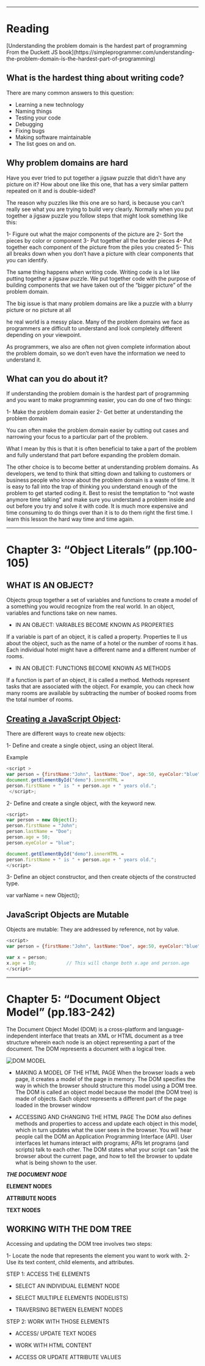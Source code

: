 
<hr>

# Reading
</hr>
[Understanding the problem domain is the hardest part of programming
From the Duckett JS book](https://simpleprogrammer.com/understanding-the-problem-domain-is-the-hardest-part-of-programming)

## What is the hardest thing about writing code?

There are many common answers to this question:

* Learning a new technology
* Naming things
* Testing your code
* Debugging
* Fixing bugs
* Making software maintainable
* The list goes on and on.

## Why problem domains are hard

Have you ever tried to put together a jigsaw puzzle that didn’t have any picture on it?  How about one like this one, that has a very similar pattern repeated on it and is double-sided?

The reason why puzzles like this one are so hard, is because you can’t really see what you are trying to build very clearly.  Normally when you put together a jigsaw puzzle you follow steps that might look something like this:

1- Figure out what the major components of the picture are
2- Sort the pieces by color or component
3- Put together all the border pieces
4- Put together each component of the picture from the piles you created
5- This all breaks down when you don’t have a picture with clear components that you can identify.

The same thing happens when writing code.  Writing code is a lot like putting together a jigsaw puzzle.  We put together code with the purpose of building components that we have taken out of the “bigger picture” of the problem domain.

The big issue is that many problem domains are like a puzzle with a blurry picture or no picture at all

he real world is a messy place.  Many of the problem domains we face as programmers are difficult to understand and look completely different depending on your viewpoint.

As programmers, we also are often not given complete information about the problem domain, so we don’t even have the information we need to understand it.

## What can you do about it?

If understanding the problem domain is the hardest part of programming and you want to make programming easier, you can do one of two things:

1- Make the problem domain easier
2- Get better at understanding the problem domain

You can often make the problem domain easier by cutting out cases and narrowing your focus to a particular part of the problem.

What I mean by this is that it is often beneficial to take a part of the problem and fully understand that part before expanding the problem domain.

The other choice is to become better at understanding problem domains.  As developers, we tend to think that sitting down and talking to customers or business people who know about the problem domain is a waste of time. It is easy to fall into the trap of thinking you understand enough of the problem to get started coding it.  Best to resist the temptation to “not waste anymore time talking” and make sure you understand a problem inside and out before you try and solve it with code.  It is much more expensive and time consuming to do things over than it is to do them right the first time.  I learn this lesson the hard way time and time again.



<hr>

# Chapter 3: “Object Literals” (pp.100-105)
</hr>

## WHAT IS AN OBJECT?

Objects group together a set of variables and functions to create a model
of a something you would recognize from the real world. In an object,
variables and functions take on new names.

* IN AN OBJECT: VARIABLES BECOME
KNOWN AS PROPERTIES 

If a variable is part of an object, it is called a
property. Properties te ll us about the object, such as
the name of a hotel or the number of rooms it has.
Each individual hotel might have a different name
and a different number of rooms.

* IN AN OBJECT: FUNCTIONS BECOME
KNOWN AS METHODS

If a function is part of an object, it is called a method.
Methods represent tasks that are associated with
the object. For example, you can check how many
rooms are available by subtracting the number of
booked rooms from the total number of rooms.

## [Creating a JavaScript Object](https://www.w3schools.com/js/js_object_definition.asp):

There are different ways to create new objects:

1- Define and create a single object, using an object literal.

Example

```js script
<script >
var person = {firstName:"John", lastName:"Doe", age:50, eyeColor:"blue"};
document.getElementById("demo").innerHTML =
person.firstName + " is " + person.age + " years old.";
 </script>;  
```

2- Define and create a single object, with the keyword new.

```js script
<script>
var person = new Object();
person.firstName = "John";
person.lastName = "Doe";
person.age = 50;
person.eyeColor = "blue"; 

document.getElementById("demo").innerHTML =
person.firstName + " is " + person.age + " years old.";
</script>
```

3- Define an object constructor, and then create objects of the constructed type.

var varName = new Object();


## JavaScript Objects are Mutable

Objects are mutable: They are addressed by reference, not by value.

```js 
<script>
var person = {firstName:"John", lastName:"Doe", age:50, eyeColor:"blue"}

var x = person;
x.age = 10;           // This will change both x.age and person.age
</script>
```

<hr>

# Chapter 5: “Document Object Model” (pp.183-242)
</hr>

The Document Object Model (DOM) is a cross-platform and language-independent interface that treats an XML or HTML document as a tree structure wherein each node is an object representing a part of the document. The DOM represents a document with a logical tree. 

![DOM MODEL](https://upload.wikimedia.org/wikipedia/commons/5/5a/DOM-model.svg)

* MAKING A MODEL OF THE
HTML PAGE
When the browser loads a web page, it
creates a model of the page in memory.
The DOM specifies the way in which the
browser should structure this model using
a DOM tree.
The DOM is called an object model
because the model (the DOM tree) is
made of objects.
Each object represents a different part of
the page loaded in the browser window

* ACCESSING AND CHANGING
THE HTML PAGE
The DOM also defines methods and
properties to access and update each
object in this model, which in turn updates
what the user sees in the browser.
You will hear people call the DOM an
Application Programming Interface (API).
User interfaces let humans interact with
programs; APls let programs (and scripts)
talk to each other. The DOM states what
your script can "ask the browser about the
current page, and how to tell the browser
to update what is being shown to the user.


***THE DOCUMENT NODE***

**ELEMENT NODES**

**ATTRIBUTE NODES**

**TEXT NODES**



## WORKING WITH THE DOM TREE
Accessing and updating the DOM tree involves two steps:

1- Locate the node that represents the element you want to work with.
2- Use its text content, child elements, and attributes.

STEP 1: ACCESS THE ELEMENTS

* SELECT AN INDIVIDUAL ELEMENT NODE

* SELECT MULTIPLE
ELEMENTS (NODELISTS) 

* TRAVERSING BETWEEN ELEMENT NODES

STEP 2: WORK WITH THOSE ELEMENTS

* ACCESS/ UPDATE
TEXT NODES

* WORK WITH HTML
CONTENT

* ACCESS OR UPDATE
ATTRIBUTE VALUES

















































